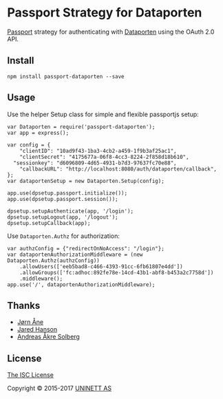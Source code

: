 # Passport Strategy for Dataporten

[Passport](https://github.com/jaredhanson/passport) strategy for authenticating with [Dataporten](http://dataporten.no) using the OAuth 2.0 API.

## Install

```
npm install passport-dataporten --save
```




## Usage


Use the helper Setup class for simple and flexible passportjs setup:

```
var Dataporten = require('passport-dataporten');
var app = express();

var config = {
	"clientID": "10ad9f43-1ba3-4cb2-a459-1f9b3af25ac1",
	"clientSecret": "4175677a-06f8-4cc3-8224-2f858d18b610",
  "sessionkey": "d6096809-4d65-4931-b7d3-97637fc70e88",
	"callbackURL": "http://localhost:8080/auth/dataporten/callback",
};
var dataportenSetup = new Dataporten.Setup(config);

app.use(dpsetup.passport.initialize());
app.use(dpsetup.passport.session());

dpsetup.setupAuthenticate(app, '/login');
dpsetup.setupLogout(app, '/logout');
dpsetup.setupCallback(app);
```

Use `Dataporten.Authz` for authorization:

```
var authzConfig = {"redirectOnNoAccess": "/login"};
var dataportenAuthorizationMiddleware = (new Dataporten.Authz(authzConfig))
	.allowUsers(['eeb5bad8-c466-4393-91cc-6fb61807e4dd'])
	.allowGroups(['fc:adhoc:892fe78e-14cd-43b1-abf8-b453a2c7758d'])
	.middleware();
app.use('/', dataportenAuthorizationMiddleware);
```

## Thanks

- [Jørn Åne](http://github.com/jornane)
- [Jared Hanson](http://github.com/jaredhanson)
- [Andreas Åkre Solberg](http://github.com/andreassolberg)

## License

[The ISC License](http://opensource.org/licenses/ISC)

Copyright &copy; 2015-2017 [UNINETT AS](http://github.com/uninett)
